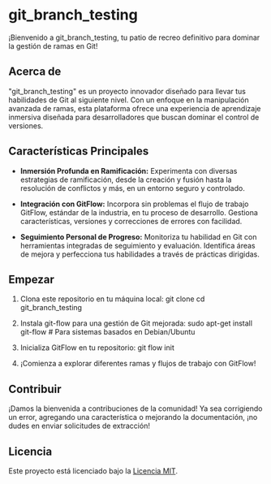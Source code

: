 # git_branch_testing

¡Bienvenido a git_branch_testing, tu patio de recreo definitivo para dominar la gestión de ramas en Git!

## Acerca de

"git_branch_testing" es un proyecto innovador diseñado para llevar tus habilidades de Git al siguiente nivel. Con un enfoque en la manipulación avanzada de ramas, esta plataforma ofrece una experiencia de aprendizaje inmersiva diseñada para desarrolladores que buscan dominar el control de versiones.

## Características Principales

- **Inmersión Profunda en Ramificación:** Experimenta con diversas estrategias de ramificación, desde la creación y fusión hasta la resolución de conflictos y más, en un entorno seguro y controlado.

- **Integración con GitFlow:** Incorpora sin problemas el flujo de trabajo GitFlow, estándar de la industria, en tu proceso de desarrollo. Gestiona características, versiones y correcciones de errores con facilidad.

- **Seguimiento Personal de Progreso:** Monitoriza tu habilidad en Git con herramientas integradas de seguimiento y evaluación. Identifica áreas de mejora y perfecciona tus habilidades a través de prácticas dirigidas.

## Empezar

1. Clona este repositorio en tu máquina local:
git clone <URL>
cd git_branch_testing

2. Instala git-flow para una gestión de Git mejorada:
sudo apt-get install git-flow # Para sistemas basados en Debian/Ubuntu

3. Inicializa GitFlow en tu repositorio:
 git flow init

4. ¡Comienza a explorar diferentes ramas y flujos de trabajo con GitFlow!

## Contribuir

¡Damos la bienvenida a contribuciones de la comunidad! Ya sea corrigiendo un error, agregando una característica o mejorando la documentación, ¡no dudes en enviar solicitudes de extracción!

## Licencia

Este proyecto está licenciado bajo la [Licencia MIT](LICENSE).


